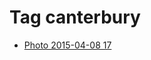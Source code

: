 <!--
title: Tag canterbury
date: 2020-06-28T14:51:44.712Z
tags:
-->
# Tag canterbury

 * [Photo 2015-04-08 17](115863904707.md)